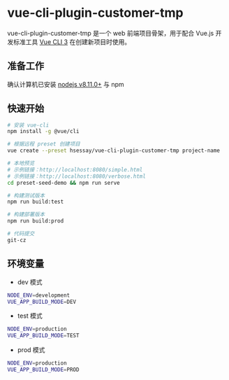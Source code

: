 # vue-cli-plugin-customer-tmp 

vue-cli-plugin-customer-tmp 是一个 web 前端项目骨架，用于配合 Vue.js 开发标准工具 [Vue CLI 3](https://cli.vuejs.org/zh/) 在创建新项目时使用。

## 准备工作
确认计算机已安装 [nodejs v8.11.0+](https://nodejs.org/en/download/) 与 npm

## 快速开始
```bash
# 安装 vue-cli
npm install -g @vue/cli

# 根据远程 preset 创建项目 
vue create --preset hsessay/vue-cli-plugin-customer-tmp project-name 

# 本地预览
# 示例链接：http://localhost:8080/simple.html
# 示例链接：http://localhost:8080/verbose.html
cd preset-seed-demo && npm run serve

# 构建测试版本
npm run build:test

# 构建部署版本
npm run build:prod

# 代码提交
git-cz
```

## 环境变量
* dev 模式
```bash
NODE_ENV=development
VUE_APP_BUILD_MODE=DEV
```
* test 模式
```bash
NODE_ENV=production
VUE_APP_BUILD_MODE=TEST
```
* prod 模式
```bash
NODE_ENV=production
VUE_APP_BUILD_MODE=PROD
``` 
